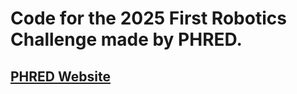 # Code for the 2025 First Robotics Challenge made by PHRED.

## [PHRED Website](https://www.phred-robotics.com/)
